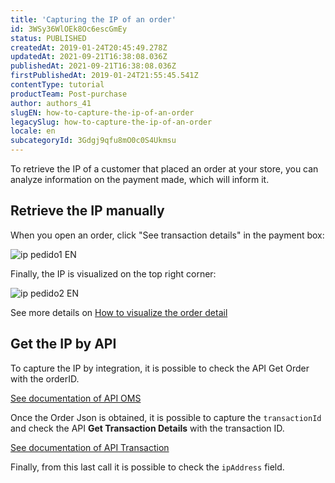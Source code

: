 ```yaml
---
title: 'Capturing the IP of an order'
id: 3WSy36WlOEk8Oc6escGmEy
status: PUBLISHED
createdAt: 2019-01-24T20:45:49.278Z
updatedAt: 2021-09-21T16:38:08.036Z
publishedAt: 2021-09-21T16:38:08.036Z
firstPublishedAt: 2019-01-24T21:55:45.541Z
contentType: tutorial
productTeam: Post-purchase
author: authors_41
slugEN: how-to-capture-the-ip-of-an-order
legacySlug: how-to-capture-the-ip-of-an-order
locale: en
subcategoryId: 3Gdgj9qfu8mO0c0S4Ukmsu
---
```


To retrieve the IP of a customer that placed an order at your store, you can analyze information on the payment made, which will inform it. 

## Retrieve the IP manually

When you open an order, click "See transaction details" in the payment box:

![ip pedido1 EN](//images.ctfassets.net/alneenqid6w5/23018S94Qgws4swwoUUmSW/37a40268c64fb2306cdb236f552d3e20/ip_pedido1_EN.png)

Finally, the IP is visualized on the top right corner:

![ip pedido2 EN](//images.ctfassets.net/alneenqid6w5/5TFz9FxDAQiwcuGCmcYoCu/315612e531df7562d33b80398bc80ef9/ip_pedido2_EN.png)

See more details on [How to visualize the order detail](/en/tutorial/how-to-view-the-orders-details)

## Get the IP by API

To capture the IP by integration, it is possible to check the API Get Order with the orderID.

<div class="alert alert-info">
<a href="https://developers.vtex.com/reference/orders#getorder">See documentation of API OMS</a>
</div>

Once the Order Json is obtained, it is possible to capture the `transactionId` and check the API **Get Transaction Details** with the transaction ID.

<div class="alert alert-info">
<a href="https://developers.vtex.com/reference/transaction-process#transactiondetails">See documentation of API Transaction</a>
</div>

Finally, from this last call it is possible to check the `ipAddress` field.
